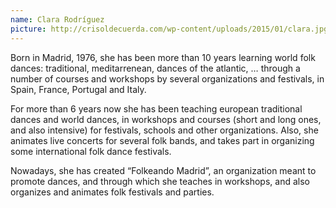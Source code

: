 ```yaml
---
name: Clara Rodríguez
picture: http://crisoldecuerda.com/wp-content/uploads/2015/01/clara.jpg
---
```


Born in Madrid, 1976, she has been more than 10 years learning world folk dances: traditional, meditarrenean, dances of the atlantic, … through a number of courses and workshops by several organizations and festivals, in Spain, France, Portugal and Italy.

For more than 6 years now she has been teaching european traditional dances and world dances, in workshops and courses (short and long ones, and also intensive) for festivals, schools and other organizations. Also, she animates live concerts for several folk bands, and takes part in organizing some international folk dance festivals.

Nowadays, she has created “Folkeando Madrid”, an organization meant to promote dances, and through which she teaches in workshops, and also organizes and animates folk festivals and parties.

